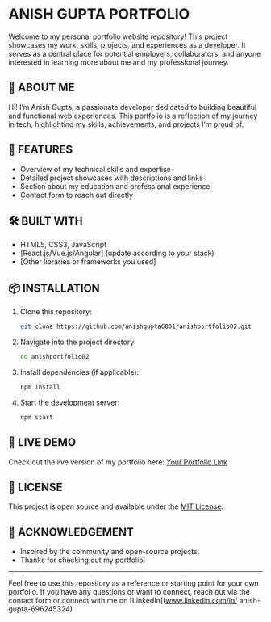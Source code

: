 # ANISH GUPTA PORTFOLIO

Welcome to my personal portfolio website repository! This project showcases my work, skills, projects, and experiences as a developer. It serves as a central place for potential employers, collaborators, and anyone interested in learning more about me and my professional journey.

## 🚀 ABOUT ME

Hi! I’m Anish Gupta, a passionate developer dedicated to building beautiful and functional web experiences. This portfolio is a reflection of my journey in tech, highlighting my skills, achievements, and projects I’m proud of.

## 🌟 FEATURES

- Overview of my technical skills and expertise
- Detailed project showcases with descriptions and links
- Section about my education and professional experience
- Contact form to reach out directly

## 🛠️ BUILT WITH

- HTML5, CSS3, JavaScript
- [React.js/Vue.js/Angular] (update according to your stack)
- [Other libraries or frameworks you used]

## 📦 INSTALLATION

1. Clone this repository:
    ```bash
    git clone https://github.com/anishgupta6801/anishportfolio02.git
    ```
2. Navigate into the project directory:
    ```bash
    cd anishportfolio02
    ```
3. Install dependencies (if applicable):
    ```bash
    npm install
    ```
4. Start the development server:
    ```bash
    npm start
    ```

## 🔗 LIVE DEMO

Check out the live version of my portfolio here: [Your Portfolio Link](https://anish-portfolio08.netlify.app/)

## 📄 LICENSE

This project is open source and available under the [MIT License](LICENSE).

## 🙏 ACKNOWLEDGEMENT

- Inspired by the community and open-source projects.
- Thanks for checking out my portfolio!

---

Feel free to use this repository as a reference or starting point for your own portfolio. If you have any questions or want to connect, reach out via the contact form or connect with me on [LinkedIn](www.linkedin.com/in/
anish-gupta-696245324)

